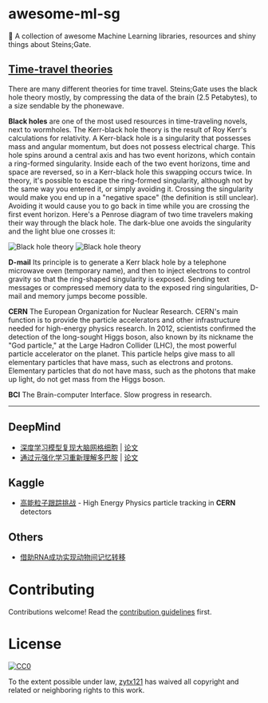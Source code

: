 # awesome-ml-sg
🐢 A collection of awesome Machine Learning libraries, resources and shiny things about Steins;Gate.

## [Time-travel theories](http://steins-gate.wikia.com/wiki/Time-travel_theories)

There are many different theories for time travel. Steins;Gate uses the black hole theory mostly, by compressing the data of the brain (2.5 Petabytes), to a size sendable by the phonewave.

**Black holes** are one of the most used resources in time-traveling novels, next to wormholes. The Kerr-black hole theory is the result of Roy Kerr's calculations for relativity. A Kerr-black hole is a singularity that possesses mass and angular momentum, but does not possess electrical charge. This hole spins around a central axis and has two event horizons, which contain a ring-formed singularity. Inside each of the two event horizons, time and space are reversed, so in a Kerr-black hole this swapping occurs twice. In theory, it's possible to escape the ring-formed singularity, although not by the same way you entered it, or simply avoiding it. Crossing the singularity would make you end up in a "negative space" (the definition is still unclear). Avoiding it would cause you to go back in time while you are crossing the first event horizon. Here's a Penrose diagram of two time travelers making their way through the black hole. The dark-blue one avoids the singularity and the light blue one crosses it:

![Black hole theory](https://upload-images.jianshu.io/upload_images/2141706-ec0c5cb4407d1353.png?imageMogr2/auto-orient/strip%7CimageView2/2/w/1240)
![Black hole theory](https://upload-images.jianshu.io/upload_images/2141706-f71d9f6f5b633d97.png?imageMogr2/auto-orient/strip%7CimageView2/2/w/1240)



**D-mail** Its principle is to generate a Kerr black hole by a telephone microwave oven (temporary name), and then to inject electrons to control gravity so that the ring-shaped singularity is exposed. Sending text messages or compressed memory data to the exposed ring singularities, D-mail and memory jumps become possible.

**CERN** The European Organization for Nuclear Research. CERN's main function is to provide the particle accelerators and other infrastructure needed for high-energy physics research. In 2012, scientists confirmed the detection of the long-sought Higgs boson, also known by its nickname the "God particle," at the Large Hadron Collider (LHC), the most powerful particle accelerator on the planet. This particle helps give mass to all elementary particles that have mass, such as electrons and protons. Elementary particles that do not have mass, such as the photons that make up light, do not get mass from the Higgs boson.

**BCI** The Brain-computer Interface. Slow progress in research.


---

## DeepMind

* [深度学习模型复现大脑网格细胞](https://mp.weixin.qq.com/s/i-udn1M4kiJpF8U7u5Uepg) | [论文](https://www.nature.com/articles/s41586-018-0102-6)
* [通过元强化学习重新理解多巴胺](https://mp.weixin.qq.com/s/un8alqtc8yWYIhRiDw1S2Q) | [论文](https://www.biorxiv.org/node/92413)


## Kaggle

* [高能粒子跟踪挑战](https://www.kaggle.com/c/trackml-particle-identification) - High Energy Physics particle tracking in **CERN** detectors

## Others

* [借助RNA成功实现动物间记忆转移](https://mp.weixin.qq.com/s/gOfBdIU6G3uwTldTA1Yh-g)



# Contributing

Contributions welcome! Read the [contribution guidelines](CONTRIBUTING.md) first.

# License

[![CC0](http://i.creativecommons.org/p/zero/1.0/88x31.png)](http://creativecommons.org/publicdomain/zero/1.0/)

To the extent possible under law, [zytx121](https://github.com/zytx121) has waived all copyright and related or neighboring rights to this work.

